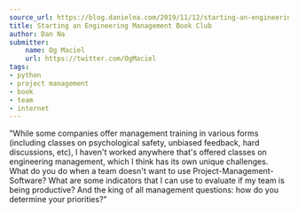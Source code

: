 ```yaml
---
source_url: https://blog.danielna.com/2019/11/12/starting-an-engineering-management-book-club.html
title: Starting an Engineering Management Book Club
author: Dan Na
submitter:
    name: Og Maciel
    url: https://twitter.com/OgMaciel
tags:
- python
- project management
- book
- team
- internet
---
```


"While some companies offer management training in various forms (including classes on psychological safety, unbiased feedback, hard discussions, etc), I haven't worked anywhere that's offered classes on engineering management, which I think has its own unique challenges. What do you do when a team doesn't want to use Project-Management-Software? What are some indicators that I can use to evaluate if my team is being productive? And the king of all management questions: how do you determine your priorities?" 
